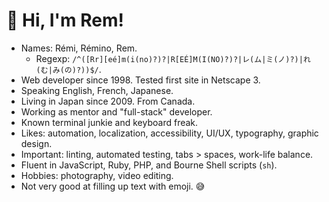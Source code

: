 # 👋 Hi, I'm Rem!

- Names: Rémi, Rémino, Rem.
  - Regexp: `/^([Rr][eé]m(i(no)?)?|R[EÉ]M(I(NO)?)?|レ(ム|ミ(ノ)?)|れ(む|み(の)?))$/`.
- Web developer since 1998. Tested first site in Netscape 3.
- Speaking English, French, Japanese.
- Living in Japan since 2009. From Canada.
- Working as mentor and "full-stack" developer.
- Known terminal junkie and keyboard freak.
- Likes: automation, localization, accessibility, UI/UX, typography, graphic design.
- Important: linting, automated testing, tabs > spaces, work-life balance.
- Fluent in JavaScript, Ruby, PHP, and Bourne Shell scripts (`sh`).
- Hobbies: photography, video editing.
- Not very good at filling up text with emoji. 😅
